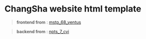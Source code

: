 # ChangSha website html template

  >**frontend from** : [mstp_68_ventus](http://demo.cssmoban.com/cssthemes3/mstp_68_ventus/index.html)
  
  >**backend from** : [npts_7_cvi](http://demo.cssmoban.com/cssthemes3/npts_7_cvi/index.html)
